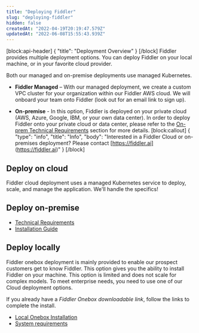```yaml
---
title: "Deploying Fiddler"
slug: "deploying-fiddler"
hidden: false
createdAt: "2022-04-19T20:19:47.579Z"
updatedAt: "2022-06-08T15:55:43.939Z"
---
```

[block:api-header]
{
  "title": "Deployment Overview"
}
[/block]
Fiddler provides multiple deployment options. You can deploy Fiddler on your local machine, or in your favorite cloud provider.

Both our managed and on-premise deployments use managed Kubernetes.

* __Fiddler Managed__ – With our managed deployment, we create a custom VPC cluster for your organization within our Fiddler AWS cloud. We will onboard your team onto Fiddler (look out for an email link to sign up).

* __On-premise__ - In this option, Fiddler is deployed on your private cloud (AWS, Azure, Google, IBM, or your own data center). In order to deploy Fiddler onto your private cloud or data center, please refer to the [On-prem Technical Requirements](doc:technical-requirements#system-requirements) section for more details.
[block:callout]
{
  "type": "info",
  "title": "Info",
  "body": "Interested in a Fiddler Cloud or on-premises deployment?  Please contact [https://fiddler.ai] (https://fiddler.ai)"
}
[/block]
          
## Deploy on cloud
Fiddler cloud deployment uses a managed Kubernetes service to deploy, scale, and manage the application. We'll handle the specifics!  

## Deploy on-premise
 
* [Technical Requirements](doc:technical-requirements) 
* [Installation Guide](doc:installation-guide) 
            
## Deploy locally
Fiddler onebox deployment is mainly provided to enable our prospect customers get to know Fiddler. This option gives you the ability to install Fiddler on your machine. This option is limited and does not scale for complex models. To meet enterprise needs, you need to use one of our Cloud deployment options.

If you already have a *Fiddler Onebox downloadable link*, follow the links to complete the install.

 * [Local Onebox Installation](doc:local-onebox-installation)
 * [System requirements](doc:local-onebox-installation#systems-requirements)



[^1]: _Join our [community Slack](http://fiddler-community.slack.com/) to ask any questions_